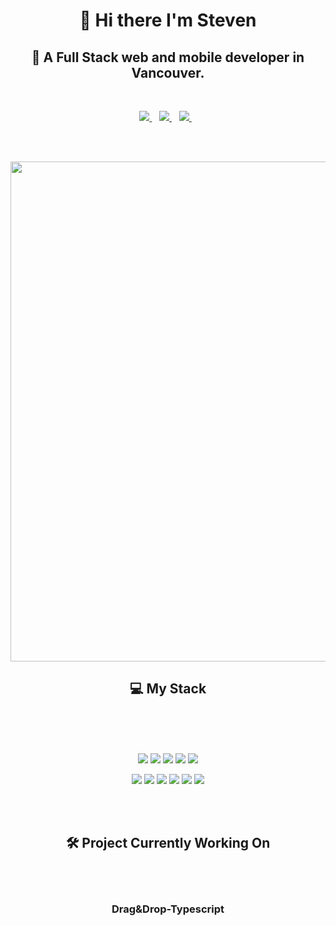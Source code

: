 <h1 align='center'>
 👋 Hi there  I'm Steven  
</h1>

<h2 align='center'>
 🌈 A Full Stack web and mobile developer in Vancouver. 
</h2>
<br/>

<p align='center'>
<a href="https://www.linkedin.com/in/steven-chen-670535179/">
<img src="https://img.shields.io/badge/LINKEDIN-%230077B5.svg?&style=for-the-badge&logo=linkedin&logoColor=white&style=plastic%22" />
</a>&nbsp;&nbsp;
<a href="https://clchen.live/">
<img src="https://img.shields.io/badge/PORTFOLIO-00CED1?&style=for-the-badge&logo=Tomorrowland&logoColor=white&style=plastic%22" />  
 </a>&nbsp;&nbsp;
<a href="https://www.instagram.com/cl.chen.79/">
<img src="https://img.shields.io/badge/INSTAGRAM-%23E4405F.svg?&style=for-the-badge&logo=instagram&logoColor=white&style=plastic%22" />  
 </a>&nbsp;&nbsp;
</p>
<br/><br/>


<p align='center'>
  <a href="#"><img src="https://github-readme-stats.vercel.app/api?username=chaolic6505&show_icons=true&theme=radical&bg_color=DEG,2b5876,4e4376" width="800"></a>
</p>
<h2 align='center'>
 💻 My Stack
</h2>
<br/><br/>

<br/>
<p align='center'>
  <img src="https://img.shields.io/badge/HTML5-E34F26?style=for-the-badge&logo=html5&logoColor=white&style=plastic%22"  />
  <img src="https://img.shields.io/badge/CSS3-1572B6?style=for-the-badge&logo=css3&logoColor=white&style=plastic%22" />
  <img src="https://img.shields.io/badge/MongoDB-4EA94B?style=for-the-badge&logo=mongodb&logoColor=white&style=plastic%22" />
  <img src="https://img.shields.io/badge/GraphQL-E10098?style=for-the-badge&logo=graphql&logoColor=white&style=plastic%22" />
  <img src="https://img.shields.io/badge/Postgre-%23316192?style=for-the-badge&logo=Postgresql&logoColor=white&style=plastic%22"  />
</p>
<p align='center'>
  <img src="https://img.shields.io/badge/React-20232A?style=for-the-badge&logo=react&logoColor=61DAFB&style=plastic%22" />
  <img src="https://img.shields.io/badge/Node.js-339933?style=for-the-badge&logo=Node.js&logoColor=white&style=plastic%22" />
   <img src="https://img.shields.io/badge/TypesScript-323330?style=for-the-badge&logo=ts-node&logoColor=3178C6&style=plastic%22" />
  <img src="https://img.shields.io/badge/Python-14354C?style=for-the-badge&logo=python&logoColor=white&style=plastic%22" />
  <img src="https://img.shields.io/badge/Laravel-FF2D20?style=for-the-badge&logo=LARAVEL&logoColor=white&style=plastic%22" />
  <img src="https://img.shields.io/badge/c#-FF2D20?style=for-the-badge&logo=#-&logoColor=white&style=plastic%22" />
</p>

<br/><br/>

<h2 align='center'>
 🛠 Project Currently Working On
</h2>
<br/><br/>

<h3 align='center'>
 Drag&Drop-Typescript
</h3>
